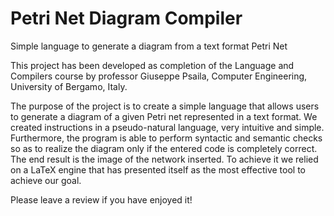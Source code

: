 # Petri Net Diagram Compiler
Simple language to generate a diagram from a text format Petri Net

This project has been developed as completion of the Language and Compilers course by professor Giuseppe Psaila, Computer Engineering, University of Bergamo, Italy.

The purpose of the project is to create a simple language that allows users to generate a diagram of a given Petri net represented in a text format. We created instructions in a pseudo-natural language, very intuitive and simple. Furthermore, the program is able to perform syntactic and semantic checks so as to realize the diagram only if the entered code is completely correct.
The end result is the image of the network inserted. To achieve it we relied on a LaTeX engine that has presented itself as the most effective tool to achieve our goal.

Please leave a review if you have enjoyed it!
